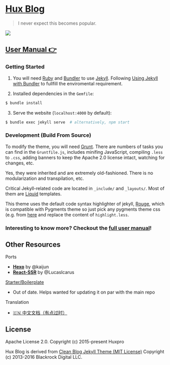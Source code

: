[Hux Blog](https://yongqiang1995.github.io)
================================

> I never expect this becomes popular.

![](http://yongqiang1995.github.io/img/blog-desktop.jpg)


[User Manual 👉](_doc/Manual.md)
--------------------------------------------------

### Getting Started

1. You will need [Ruby](https://www.ruby-lang.org/en/) and [Bundler](https://bundler.io/) to use [Jekyll](https://jekyllrb.com/). Following [Using Jekyll with Bundler](https://jekyllrb.com/tutorials/using-jekyll-with-bundler/) to fullfill the enviromental requirement.

2. Installed dependencies in the `Gemfile`:

```sh
$ bundle install 
```

3. Serve the website (`localhost:4000` by default):

```sh
$ bundle exec jekyll serve  # alternatively, npm start
```

### Development (Build From Source)

To modify the theme, you will need [Grunt](https://gruntjs.com/). There are numbers of tasks you can find in the `Gruntfile.js`, includes minifing JavaScript, compiling `.less` to `.css`, adding banners to keep the Apache 2.0 license intact, watching for changes, etc. 

Yes, they were inherited and are extremely old-fashioned. There is no modularization and transpilation, etc.

Critical Jekyll-related code are located in `_include/` and `_layouts/`. Most of them are [Liquid](https://github.com/Shopify/liquid/wiki) templates.

This theme uses the default code syntax highlighter of jekyll, [Rouge](http://rouge.jneen.net/), which is compatible with Pygments theme so just pick any pygments theme css (e.g. from [here](http://jwarby.github.io/jekyll-pygments-themes/languages/javascript.html) and replace the content of `highlight.less`.


### Interesting to know more? Checkout the [full user manual](_doc/Manual.md)!


Other Resources
---------------

Ports
- [**Hexo**](https://github.com/Kaijun/hexo-theme-huxblog) by @kaijun
- [**React-SSR**](https://github.com/LucasIcarus/huxpro.github.io/tree/ssr) by @LucasIcarus

[Starter/Boilerplate](https://github.com/huxpro/huxblog-boilerplate)
- Out of date. Helps wanted for updating it on par with the main repo

Translation
- [🇨🇳  中文文档（有点过时）](https://github.com/Huxpro/huxpro.github.io/blob/master/_doc/README.zh.md)


License
-------

Apache License 2.0.
Copyright (c) 2015-present Huxpro

Hux Blog is derived from [Clean Blog Jekyll Theme (MIT License)](https://github.com/BlackrockDigital/startbootstrap-clean-blog-jekyll/)
Copyright (c) 2013-2016 Blackrock Digital LLC.
